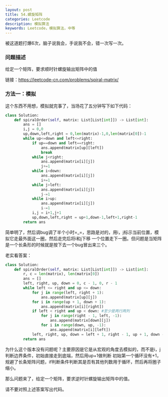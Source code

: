 ```yaml
---
layout: post
title: 54.螺旋矩阵
categories: Leetcode
description: 模拟算法
keywords: Leetcode，模拟算法，中等
---
```


被这道题打爆6次，脑子说我会，手说我不会，错一次写一次。

### 问题描述

给定一个矩阵，要求顺时针螺旋输出矩阵中的值

链接：https://leetcode-cn.com/problems/spiral-matrix/

### 方法一：模拟
这个东西不用想，模拟就完事了，当场花了五分钟写下如下代码：
```python
class Solution:
    def spiralOrder(self, matrix: List[List[int]]) -> List[int]:
        ans = []
        i,j = 0,0
        up,down,left,right = 0,len(matrix)-1,0,len(matrix[0])-1
        while up<=down and left<=right:
            if up==down and left==right:
                ans.append(matrix[up][left])
                break
            while j<right:
                ans.append(matrix[i][j])
                j+=1
            while i<down:
                ans.append(matrix[i][j])
                i+=1
            while j>left:
                ans.append(matrix[i][j])
                j-=1
            while i>up:
                ans.append(matrix[i][j])
                i-=1
            i,j = i+1,j+1
            up,down,left,right = up+1,down-1,left+1,right-1
        return ans
```

简单明了，然后调bug调了半个小时=_=，思路是对的，用i，j标示当前位置，模拟它走最外面这一圈，然后走完后将i和j下移
一个位置走下一圈。但问题是当矩阵是一个长条形的时候就是按下去一个bug冒出来三个。

老实看答案：
```python
class Solution:
    def spiralOrder(self, matrix: List[List[int]]) -> List[int]:
        r, c = len(matrix), len(matrix[0])
        ans = []
        left, right, up, down = 0, c - 1, 0, r - 1
        while left <= right and up <= down:
            for j in range(left, right + 1):
                ans.append(matrix[up][j])
            for i in range(up + 1, down + 1):
                ans.append(matrix[i][right])
            if left < right and up < down: #至少是两行两列
                for j in range(right - 1, left, -1):
                    ans.append(matrix[down][j])
                for i in range(down, up, -1):
                    ans.append(matrix[i][left])
            left, right, up, down = left + 1, right - 1, up + 1, down - 1
        return ans
```
为什么这个版本没有问题呢？主要原因是它是从宏观的角度去模拟的，而不是i，j判断边界条件，初始直接走到底端，然后用up+1做判断
初始第一个循环没有+1，规避了长条矩阵问题，if判断条件判断其是否有其他列数用于循环，然后再将圈子缩小。

那么问题来了，给定一个矩阵，要求逆时针螺旋输出矩阵中的值。

请不要对照上述答案写出代码。

